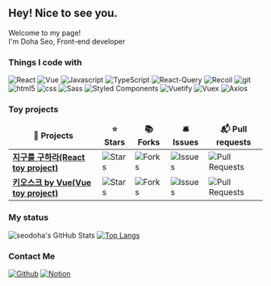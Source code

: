<h2>Hey! Nice to see you.</h2>
<p>Welcome to my page! </br> I'm Doha Seo, Front-end developer</p>
<h3>Things I code with</h3>
<p>
  <img alt="React" src="https://img.shields.io/badge/-React-45b8d8?style=flat-square&logo=react&logoColor=white" />
  <img alt="Vue" src="https://img.shields.io/badge/Vue.js-4FC08D?style=flat-square&logo=vue&logoColor=white"/></a>
  <img alt="Javascript" src="https://img.shields.io/badge/Javascript-F7DF1E?style=flat-square&logo=javaScript&logoColor=white"/></a>
  <img alt="TypeScript" src="https://img.shields.io/badge/-TypeScript-007ACC?style=flat-square&logo=typescript&logoColor=white" />
  <img alt="React-Query" src="https://img.shields.io/badge/ReactQuery-FF4154?style=flat-square&logo=reactquery&logoColor=white"/></a>
  <img alt="Recoil" src ="https://img.shields.io/badge/Recoil-3578E5.svg?&style=flat-square&logo=Recoil&logoColor=white"/>
  <img alt="git" src="https://img.shields.io/badge/-Git-F05032?style=flat-square&logo=git&logoColor=white" />
  <img alt="html5" src="https://img.shields.io/badge/-HTML5-E34F26?style=flat-square&logo=html5&logoColor=white" />
  <img alt="css" src="https://img.shields.io/badge/CSS3-1572B6?style=flat-square&logo=css3&logoColor=white"/></a>
  <img alt="Sass" src="https://img.shields.io/badge/-Sass-CC6699?style=flat-square&logo=sass&logoColor=white" />
  <img alt="Styled Components" src="https://img.shields.io/badge/-Styled_Components-db7092?style=flat-square&logo=styled-components&logoColor=white" />
  <img alt="Vuetify" src="https://img.shields.io/badge/Vuetify-1867C0?style=flat-square&logo=vuetify&logoColor=white"/></a>
  <img alt="Vuex" src="https://img.shields.io/badge/Vuex-4FC08D?style=flat-square&logo=vuex&logoColor=white"/></a>
  <img alt="Axios" src="https://img.shields.io/badge/Axios-5A29E4?style=flat-square&logo=axios&logoColor=white"/></a>
</p>
<h3>Toy projects</h3>
<table>
  <thead align="center">
    <tr border: none;>
      <td><b>🎁 Projects</b></td>
      <td><b>⭐ Stars</b></td>
      <td><b>📚 Forks</b></td>
      <td><b>🛎 Issues</b></td>
      <td><b>📬 Pull requests</b></td>
    </tr>
  </thead>
  <tbody>
    <tr>
      <td><a href="https://github.com/g99-project/g99-front.git"><b>지구를 구하라(React toy project)</b></a></td>
      <td><img alt="Stars" src="https://img.shields.io/github/stars/g99-project/g99-front?style=flat-square&labelColor=343b41"/></td>
      <td><img alt="Forks" src="https://img.shields.io/github/forks/g99-project/g99-front?style=flat-square&labelColor=343b41"/></td>
      <td><img alt="Issues" src="https://img.shields.io/github/issues/g99-project/g99-front?style=flat-square&labelColor=343b41"/></td>
      <td><img alt="Pull Requests" src="https://img.shields.io/github/issues-pr/g99-project/g99-front?style=flat-square&labelColor=343b41"/></td>
    </tr>
    <tr>
      <td><a href="https://github.com/seodoha/vue-kiosk.git"><b>키오스크 by Vue(Vue toy project)</b></a></td>
      <td><img alt="Stars" src="https://img.shields.io/github/stars/seodoha/vue-kiosk?style=flat-square&labelColor=343b41"/></td>
      <td><img alt="Forks" src="https://img.shields.io/github/forks/seodoha/vue-kiosk?style=flat-square&labelColor=343b41"/></td>
      <td><img alt="Issues" src="https://img.shields.io/github/issues/seodoha/vue-kiosk?style=flat-square&labelColor=343b41"/></td>
      <td><img alt="Pull Requests" src="https://img.shields.io/github/issues-pr/seodoha/vue-kiosk?style=flat-square&labelColor=343b41"/></td>
    </tr>
  </tbody>
</table>
<h3>My status</h3>

![seodoha's GitHub Stats](https://github-readme-stats.vercel.app/api?username=seodoha&show_icons=true&count_private=true&theme=cobalt)
[![Top Langs](https://github-readme-stats.vercel.app/api/top-langs/?username=seodoha&layout=compact&theme=cobalt)](https://github.com/anuraghazra/github-readme-stats)
<h3>Contact Me</h3>
<p>
  <a href="https://github.com/seodoha" target="_blank"><img alt="Github" src="https://img.shields.io/badge/GitHub-%2312100E.svg?&style=for-the-badge&logo=Github&logoColor=white" /></a> 
  <a href="https://www.notion.so/9312f9df2feb4c7ca55b844828490791" target="_blank"><img alt="Notion" src="https://img.shields.io/badge/Notion-000000?&style=for-the-badge&logo=notion&logoColor=white" /></a>
</p>

